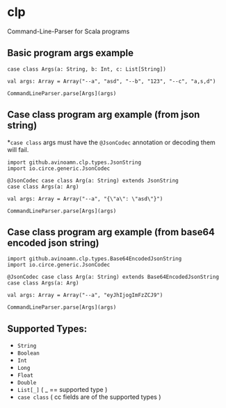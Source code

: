 # clp
Command-Line-Parser for Scala programs

## Basic program args example
```
case class Args(a: String, b: Int, c: List[String])

val args: Array = Array("--a", "asd", "--b", "123", "--c", "a,s,d")

CommandLineParser.parse[Args](args)
```

## Case class program arg example (from json string)
*`case class` args must have the `@JsonCodec` annotation or decoding them will fail.
```
import github.avinoamn.clp.types.JsonString
import io.circe.generic.JsonCodec

@JsonCodec case class Arg(a: String) extends JsonString
case class Args(a: Arg)

val args: Array = Array("--a", "{\"a\": \"asd\"}")

CommandLineParser.parse[Args](args)
```

## Case class program arg example (from base64 encoded json string)
```
import github.avinoamn.clp.types.Base64EncodedJsonString
import io.circe.generic.JsonCodec

@JsonCodec case class Arg(a: String) extends Base64EncodedJsonString
case class Args(a: Arg)

val args: Array = Array("--a", "eyJhIjogImFzZCJ9")

CommandLineParser.parse[Args](args)
```

## Supported Types:
* `String`
* `Boolean`
* `Int`
* `Long`
* `Float`
* `Double`
* `List[_]` ( _ == supported type )
* `case class` ( cc fields are of the supported types )